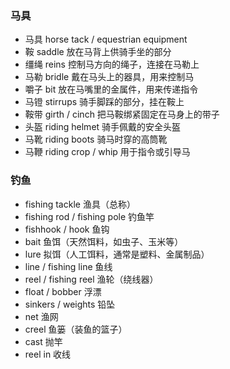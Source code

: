 ### 马具
- 马具 horse tack / equestrian equipment
- 鞍	saddle	放在马背上供骑手坐的部分
- 缰绳	reins	控制马方向的绳子，连接在马勒上
- 马勒	bridle	戴在马头上的器具，用来控制马
- 嚼子	bit	放在马嘴里的金属件，用来传递指令
- 马镫	stirrups	骑手脚踩的部分，挂在鞍上
- 鞍带	girth / cinch	把马鞍绑紧固定在马身上的带子
- 头盔	riding helmet	骑手佩戴的安全头盔
- 马靴	riding boots	骑马时穿的高筒靴
- 马鞭	riding crop / whip	用于指令或引导马

### 钓鱼
- fishing tackle  渔具（总称）
- fishing rod / fishing pole  钓鱼竿
- fishhook / hook  鱼钩
- bait  鱼饵（天然饵料，如虫子、玉米等）
- lure  拟饵（人工饵料，通常是塑料、金属制品）
- line / fishing line  鱼线
- reel / fishing reel  渔轮（绕线器）
- float / bobber  浮漂
- sinkers / weights  铅坠
- net  渔网
- creel  鱼篓（装鱼的篮子）
- cast  抛竿
- reel in  收线

